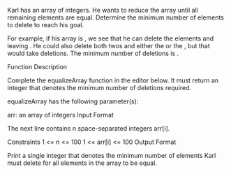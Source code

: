 Karl has an array of integers. He wants to reduce the array until all remaining elements are equal. Determine the minimum number of elements to delete to reach his goal.

For example, if his array is , we see that he can delete the  elements  and  leaving . He could also delete both twos and either the  or the , but that would take  deletions. The minimum number of deletions is .

Function Description

Complete the equalizeArray function in the editor below. It must return an integer that denotes the minimum number of deletions required.

equalizeArray has the following parameter(s):

arr: an array of integers
Input Format

The next line contains n space-separated integers arr[i].

Constraints
1 <= n  <= 100
1 <= arr[i] <= 100
Output Format

Print a single integer that denotes the minimum number of elements Karl must delete for all elements in the array to be equal.